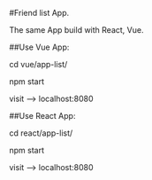 #Friend list App.

The same App build with React, Vue.



##Use Vue App:

cd vue/app-list/

npm start

visit  --> localhost:8080

##Use React App:

cd react/app-list/

npm start

visit  --> localhost:8080

